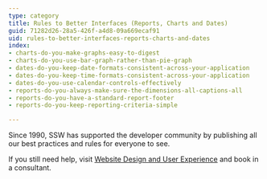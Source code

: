 ```yaml
---
type: category
title: Rules to Better Interfaces (Reports, Charts and Dates)
guid: 71282d26-28a5-426f-a4d8-09a669ecaf91
uid: rules-to-better-interfaces-reports-charts-and-dates
index:
- charts-do-you-make-graphs-easy-to-digest
- charts-do-you-use-bar-graph-rather-than-pie-graph
- dates-do-you-keep-date-formats-consistent-across-your-application
- dates-do-you-keep-time-formats-consistent-across-your-application
- dates-do-you-use-calendar-controls-effectively
- reports-do-you-always-make-sure-the-dimensions-all-captions-all
- reports-do-you-have-a-standard-report-footer
- reports-do-you-keep-reporting-criteria-simple

---
```

<p>​Since 1990, SSW has supported the developer community by publishing all our best practices and rules for everyone to see.&#160;</p><p>If you still need help, visit&#160;<a href="http&#58;//www.ssw.com.au/ssw/Consulting/WebsiteDesignAndUserExperience.aspx">Website Design and User Experience​</a>&#160;and book in a consultant.​​</p>


